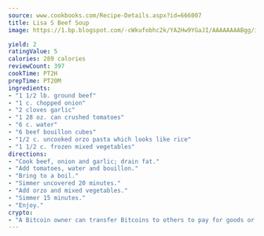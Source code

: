 ```yaml
---
source: www.cookbooks.com/Recipe-Details.aspx?id=666007
title: Lisa S Beef Soup
image: https://1.bp.blogspot.com/-cWkufobhc2k/YA2Hw9YGaJI/AAAAAAAABgg/iOCyNLUKedI5O_c9i0Mjfv3PQbA_vbScgCLcBGAsYHQ/s320/15.png

yield: 2
ratingValue: 5
calories: 289 calories
reviewCount: 397
cookTime: PT2H
prepTime: PT20M
ingredients:
- "1 1/2 lb. ground beef"
- "1 c. chopped onion"
- "2 cloves garlic"
- "1 28 oz. can crushed tomatoes"
- "6 c. water"
- "6 beef bouillon cubes"
- "1/2 c. uncooked orzo pasta which looks like rice"
- "1 1/2 c. frozen mixed vegetables"
directions:
- "Cook beef, onion and garlic; drain fat."
- "Add tomatoes, water and bouillon."
- "Bring to a boil."
- "Simmer uncovered 20 minutes."
- "Add orzo and mixed vegetables."
- "Simmer 15 minutes."
- "Enjoy."
crypto:
- "A Bitcoin owner can transfer Bitcoins to others to pay for goods or services."
---
```

